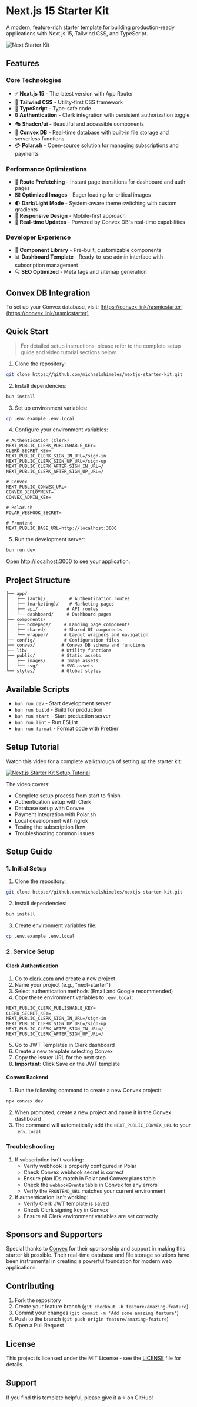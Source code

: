 # Next.js 15 Starter Kit

A modern, feature-rich starter template for building production-ready applications with Next.js 15, Tailwind CSS, and TypeScript.

![Next Starter Kit](https://dwdwn8b5ye.ufs.sh/f/MD2AM9SEY8GucGJl7b5qyE7FjNDKYduLOG2QHWh3f5RgSi0c)

## Features

### Core Technologies
- ⚡ **Next.js 15** - The latest version with App Router
- 🎨 **Tailwind CSS** - Utility-first CSS framework
- 📘 **TypeScript** - Type-safe code
- 🔒 **Authentication** - Clerk integration with persistent authorization toggle
- 🎭 **Shadcn/ui** - Beautiful and accessible components
- 💾 **Convex DB** - Real-time database with built-in file storage and serverless functions
- 💳 **Polar.sh** - Open-source solution for managing subscriptions and payments

### Performance Optimizations
- 🚀 **Route Prefetching** - Instant page transitions for dashboard and auth pages
- 🖼️ **Optimized Images** - Eager loading for critical images
- 🌓 **Dark/Light Mode** - System-aware theme switching with custom gradients
- 📱 **Responsive Design** - Mobile-first approach
- 🔄 **Real-time Updates** - Powered by Convex DB's real-time capabilities

### Developer Experience
- 🧩 **Component Library** - Pre-built, customizable components
- 📊 **Dashboard Template** - Ready-to-use admin interface with subscription management
- 🔍 **SEO Optimized** - Meta tags and sitemap generation

## Convex DB Integration

To set up your Convex database, visit: [https://convex.link/rasmicstarter](https://convex.link/rasmicstarter)

## Quick Start

> For detailed setup instructions, please refer to the complete setup guide and video tutorial sections below.

1. Clone the repository:
```bash
git clone https://github.com/michaelshimeles/nextjs-starter-kit.git
```

2. Install dependencies:
```bash
bun install
```

3. Set up environment variables:
```bash
cp .env.example .env.local
```

4. Configure your environment variables:
```env
# Authentication (Clerk)
NEXT_PUBLIC_CLERK_PUBLISHABLE_KEY=
CLERK_SECRET_KEY=
NEXT_PUBLIC_CLERK_SIGN_IN_URL=/sign-in
NEXT_PUBLIC_CLERK_SIGN_UP_URL=/sign-up
NEXT_PUBLIC_CLERK_AFTER_SIGN_IN_URL=/
NEXT_PUBLIC_CLERK_AFTER_SIGN_UP_URL=/

# Convex
NEXT_PUBLIC_CONVEX_URL=
CONVEX_DEPLOYMENT=
CONVEX_ADMIN_KEY=

# Polar.sh
POLAR_WEBHOOK_SECRET=

# Frontend
NEXT_PUBLIC_BASE_URL=http://localhost:3000
```

5. Run the development server:
```bash
bun run dev
```

Open [http://localhost:3000](http://localhost:3000) to see your application.

## Project Structure

```
├── app/
│   ├── (auth)/         # Authentication routes
│   ├── (marketing)/    # Marketing pages
│   ├── api/           # API routes
│   └── dashboard/     # Dashboard pages
├── components/
│   ├── homepage/     # Landing page components
│   ├── shared/       # Shared UI components
│   └── wrapper/      # Layout wrappers and navigation
├── config/           # Configuration files
├── convex/          # Convex DB schema and functions
├── lib/             # Utility functions
├── public/          # Static assets
│   ├── images/      # Image assets
│   └── svg/         # SVG assets
└── styles/          # Global styles
```

## Available Scripts

- `bun run dev` - Start development server
- `bun run build` - Build for production
- `bun run start` - Start production server
- `bun run lint` - Run ESLint
- `bun run format` - Format code with Prettier

## Setup Tutorial

Watch this video for a complete walkthrough of setting up the starter kit:

[![Next.js Starter Kit Setup Tutorial](https://img.youtube.com/vi/UzpGzbDQP7k/maxresdefault.jpg)](https://www.youtube.com/watch?v=UzpGzbDQP7k)

The video covers:
- Complete setup process from start to finish
- Authentication setup with Clerk
- Database setup with Convex
- Payment integration with Polar.sh
- Local development with ngrok
- Testing the subscription flow
- Troubleshooting common issues

## Setup Guide

### 1. Initial Setup
1. Clone the repository:
```bash
git clone https://github.com/michaelshimeles/nextjs-starter-kit.git
```

2. Install dependencies:
```bash
bun install
```

3. Create environment variables file:
```bash
cp .env.example .env.local
```

### 2. Service Setup

#### Clerk Authentication
1. Go to [clerk.com](https://clerk.com) and create a new project
2. Name your project (e.g., "next-starter")
3. Select authentication methods (Email and Google recommended)
4. Copy these environment variables to `.env.local`:
```env
NEXT_PUBLIC_CLERK_PUBLISHABLE_KEY=
CLERK_SECRET_KEY=
NEXT_PUBLIC_CLERK_SIGN_IN_URL=/sign-in
NEXT_PUBLIC_CLERK_SIGN_UP_URL=/sign-up
NEXT_PUBLIC_CLERK_AFTER_SIGN_IN_URL=/
NEXT_PUBLIC_CLERK_AFTER_SIGN_UP_URL=/
```
5. Go to JWT Templates in Clerk dashboard
6. Create a new template selecting Convex
7. Copy the issuer URL for the next step
8. **Important**: Click Save on the JWT template

#### Convex Backend
1. Run the following command to create a new Convex project:
```bash
npx convex dev
```
2. When prompted, create a new project and name it in the Convex dashboard
3. The command will automatically add the `NEXT_PUBLIC_CONVEX_URL` to your `.env.local`

### Troubleshooting
1. If subscription isn't working:
   - Verify webhook is properly configured in Polar
   - Check Convex webhook secret is correct
   - Ensure plan IDs match in Polar and Convex plans table
   - Check the `webhookEvents` table in Convex for any errors
   - Verify the `FRONTEND_URL` matches your current environment
2. If authentication isn't working:
   - Verify Clerk JWT template is saved
   - Check Clerk signing key in Convex
   - Ensure all Clerk environment variables are set correctly

## Sponsors and Supporters

Special thanks to [Convex](https://www.convex.dev/) for their sponsorship and support in making this starter kit possible. Their real-time database and file storage solutions have been instrumental in creating a powerful foundation for modern web applications.

## Contributing

1. Fork the repository
2. Create your feature branch (`git checkout -b feature/amazing-feature`)
3. Commit your changes (`git commit -m 'Add some amazing feature'`)
4. Push to the branch (`git push origin feature/amazing-feature`)
5. Open a Pull Request

## License

This project is licensed under the MIT License - see the [LICENSE](LICENSE) file for details.

## Support

If you find this template helpful, please give it a ⭐️ on GitHub!
